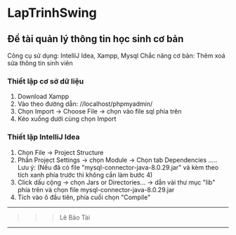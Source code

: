 # LapTrinhSwing

## Đề tài quản lý thông tin học sinh cơ bản
Công cụ sử dụng: IntelliJ Idea, Xampp, Mysql
Chắc năng cơ bản: Thêm xoá sửa thông tin sinh viên

### Thiết lập cơ sở dữ liệu
1. Download Xampp
2. Vào theo đường dẫn: //localhost/phpmyadmin/
3. Chọn Import -> Choose File -> chọn vào file sql phía trên
4. Kéo xuống dưới cùng chọn Import

### Thiết lập IntelliJ Idea
1. Chọn File -> Project Structure
2. Phần Project Settings -> chọn Module -> Chọn tab Dependencies 
..... Lưu ý: (Nếu đã có file "mysql-connector-java-8.0.29.jar" và kèm theo tích xanh phía trước thì không cần làm bước 4)
4. Click dấu cộng -> chọn Jars or Directories... -> dẫn vài thư mục "lib" phía trên và chọn file mysql-connector-java-8.0.29.jar
5. Tích vào ô đầu tiên, phía cuối chọn "Compile"

***
>>> Lê Bảo Tài
***
